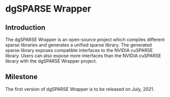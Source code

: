 # dgSPARSE Wrapper

## Introduction

The dgSPARSE Wrapper is an open-source project which compiles different sparse libraries and generates a unified sparse library. The generated sparse library exposes compatible interfaces to the NVIDIA cuSPARSE library. Users can also expose more interfaces than the NVIDIA cuSPARSE library with the dgSPARSE Wrapper project.

## Milestone

The first version of dgSPARSE Wrapper is to be released on July, 2021.
